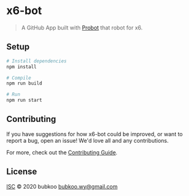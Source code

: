 # x6-bot

> A GitHub App built with [Probot](https://github.com/probot/probot) that robot for x6.

## Setup

```sh
# Install dependencies
npm install

# Compile
npm run build

# Run
npm run start
```

## Contributing

If you have suggestions for how x6-bot could be improved, or want to report a bug, open an issue! We'd love all and any contributions.

For more, check out the [Contributing Guide](CONTRIBUTING.md).

## License

[ISC](LICENSE) © 2020 bubkoo <bubkoo.wy@gmail.com>
